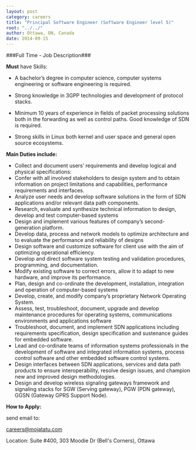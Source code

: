 ```yaml
---
layout: post
category: careers
title: "Principal Software Engineer (Software Engineer level 5)"
root: "../../"
author: Ottawa, ON, Canada 
date: 2014-09-15
---
```

###Full Time - Job Description###

**Must** have Skills:

- A bachelor’s degree in computer science, computer systems engineering
or software engineering is required.

- Strong knowledge in 3GPP technologies and development of protocol
stacks.

- Minimum 10 years of experience in fields of packet processing solutions both in the forwarding as well as control paths. Good knowledge of SDN is required.

- Strong skills in Linux both kernel and user space and general open source ecosystems.


__Main Duties include:__

- Collect and document users’ requirements and develop logical and physical specifications:
- Confer with all involved stakeholders to design system and to obtain information on project limitations and capabilities, performance requirements and interfaces.
- Analyze user needs and develop software solutions in the form of SDN applications and/or relevant data path components.
- Research, evaluate and synthesize technical information to design, develop and test computer-based systems
- Design and implement various features of company’s second-generation platform.
- Develop data, process and network models to optimize architecture and to evaluate the performance and reliability of designs
- Design software and customize software for client use with the aim of optimizing operational efficiency.
- Develop and direct software system testing and validation procedures, programming, and documentation.
- Modify existing software to correct errors, allow it to adapt to new hardware, and improve its performance.
- Plan, design and co-ordinate the development, installation, integration and operation of computer-based systems
- Develop, create, and modify company’s proprietary Network Operating System.
- Assess, test, troubleshoot, document, upgrade and develop maintenance procedures for operating systems, communications environments and applications software
- Troubleshoot, document, and implement SDN applications including requirements specification, design specification and sustenance guides for embedded software.
- Lead and co-ordinate teams of information systems professionals in the development of software and integrated information systems, process control software and other embedded software control systems.
- Design interfaces between SDN applications, services and data path products to ensure interoperability, resolve design issues, and champion new and improved design methodologies.
- Design and develop wireless signaling gateways framework and signaling stacks for SGW (Serving gateway), PGW (PDN gateway), GGSN (Gateway GPRS Support Node).


__How to Apply:__

send email to:

careers@mojatatu.com

Location: Suite #400, 303 Moodie Dr (Bell's Corners), Ottawa

